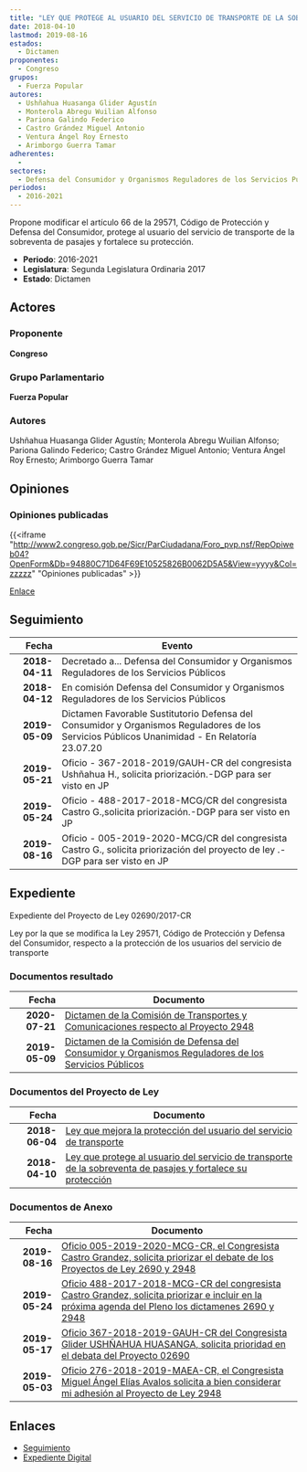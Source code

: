 ```yaml
---
title: "LEY QUE PROTEGE AL USUARIO DEL SERVICIO DE TRANSPORTE DE LA SOBREVENTA DE PASAJES Y FORTALECE SU PROTECCIÓN"
date: 2018-04-10
lastmod: 2019-08-16
estados: 
  - Dictamen
proponentes: 
  - Congreso
grupos: 
  - Fuerza Popular
autores: 
  - Ushñahua Huasanga Glider Agustín
  - Monterola Abregu Wuilian Alfonso
  - Pariona Galindo Federico
  - Castro Grández Miguel Antonio
  - Ventura Ángel Roy Ernesto
  - Arimborgo Guerra Tamar
adherentes: 
  - 
sectores: 
  - Defensa del Consumidor y Organismos Reguladores de los Servicios Públicos
periodos: 
  - 2016-2021
---
```


Propone modificar el artículo 66 de la 29571, Código de Protección y Defensa del Consumidor, protege al usuario del servicio de transporte de la sobreventa de pasajes y fortalece su protección.

- **Periodo**: 2016-2021
- **Legislatura**: Segunda Legislatura Ordinaria 2017
- **Estado**: Dictamen

## Actores

### Proponente

**Congreso**

### Grupo Parlamentario

**Fuerza Popular**

### Autores

Ushñahua Huasanga Glider Agustín; Monterola Abregu Wuilian Alfonso; Pariona Galindo Federico; Castro Grández Miguel Antonio; Ventura Ángel Roy Ernesto; Arimborgo Guerra Tamar


## Opiniones

### Opiniones publicadas

{{<iframe "http://www2.congreso.gob.pe/Sicr/ParCiudadana/Foro_pvp.nsf/RepOpiweb04?OpenForm&Db=94880C71D64F69E10525826B0062D5A5&View=yyyy&Col=zzzzz" "Opiniones publicadas" >}}

[Enlace](http://www2.congreso.gob.pe/Sicr/ParCiudadana/Foro_pvp.nsf/RepOpiweb04?OpenForm&Db=94880C71D64F69E10525826B0062D5A5&View=yyyy&Col=zzzzz)

## Seguimiento

| Fecha | Evento |
|------:|--------|
| **2018-04-11** | Decretado a... Defensa del Consumidor y Organismos Reguladores de los Servicios Públicos|
| **2018-04-12** | En comisión Defensa del Consumidor y Organismos Reguladores de los Servicios Públicos|
| **2019-05-09** | Dictamen Favorable Sustitutorio Defensa del Consumidor y Organismos Reguladores de los Servicios Públicos Unanimidad - En Relatoría 23.07.20|
| **2019-05-21** | Oficio - 367-2018-2019/GAUH-CR del congresista Ushñahua H., solicita priorización.-DGP para ser visto en JP|
| **2019-05-24** | Oficio - 488-2017-2018-MCG/CR del congresista Castro G.,solicita priorización.-DGP para ser visto en JP|
| **2019-08-16** | Oficio - 005-2019-2020-MCG/CR del congresista Castro G., solicita priorización del proyecto de ley .-DGP para ser visto en JP|


## Expediente

Expediente del Proyecto de Ley 02690/2017-CR

Ley por la que se modifica la Ley 29571, Código de Protección y Defensa del Consumidor, respecto a la protección de los usuarios del servicio de transporte


### Documentos resultado

| Fecha | Documento |
|------:|--------|
| **2020-07-21** | [Dictamen de la Comisión de Transportes y Comunicaciones respecto al Proyecto 2948](http://www.leyes.congreso.gob.pe/Documentos/2016_2021/Dictamenes/Proyectos_de_Ley/02948DC23MAY20200721.pdf) |
| **2019-05-09** | [Dictamen de la Comisión de Defensa del Consumidor y Organismos Reguladores de los Servicios Públicos](http://www.leyes.congreso.gob.pe/Documentos/2016_2021/Dictamenes/Proyectos_de_Ley/02690DC06MAY20190509.pdf) |

### Documentos del Proyecto de Ley

| Fecha | Documento |
|------:|--------|
| **2018-06-04** | [Ley que mejora la protección del usuario del servicio de transporte](http://www.leyes.congreso.gob.pe/Documentos/2016_2021/Proyectos_de_Ley_y_de_Resoluciones_Legislativas/PL0294820180604..pdf) |
| **2018-04-10** | [Ley que protege al usuario del servicio de transporte de la sobreventa de pasajes y fortalece su protección](http://www.leyes.congreso.gob.pe/Documentos/2016_2021/Proyectos_de_Ley_y_de_Resoluciones_Legislativas/PL0269020180410.pdf) |

### Documentos de Anexo

| Fecha | Documento |
|------:|--------|
| **2019-08-16** | [Oficio 005-2019-2020-MCG-CR, el Congresista Castro Grandez, solicita priorizar el debate de los Proyectos de Ley 2690 y 2948](http://www.leyes.congreso.gob.pe/Documentos/2016_2021/Oficios/Congresistas/OFICIO-005-2019-2020-MCG-CR.pdf) |
| **2019-05-24** | [Oficio 488-2017-2018-MCG-CR del congresista Castro Grandez, solicita priorizar e incluir en la próxima agenda del Pleno los dictamenes 2690 y 2948](http://www.leyes.congreso.gob.pe/Documentos/2016_2021/Oficios/Congresistas/OFICIO-488-2017-2018-MCG-CR.pdf) |
| **2019-05-17** | [Oficio 367-2018-2019-GAUH-CR del Congresista Glider USHÑAHUA HUASANGA, solicita prioridad en el debata del Proyecto 02690](http://www.leyes.congreso.gob.pe/Documentos/2016_2021/Oficios/Congresistas/OFICIO-367-2018-2019-GAUH-CR.pdf) |
| **2019-05-03** | [Oficio 276-2018-2019-MAEA-CR, el Congresista Miguel Ángel Elías Avalos solicita a bien considerar mi adhesión al Proyecto de Ley 2948](http://www.leyes.congreso.gob.pe/Documentos/2016_2021/Adhesiones/Proyectos_de_Ley/OFICIO-276-2018-2019-MAEA-CR.pdf) |

## Enlaces 

- [Seguimiento](http://www2.congreso.gob.pehttp://www2.congreso.gob.pe/Sicr/TraDocEstProc/CLProLey2016.nsf/f7fff46988ca05b1052578e100829cc7/c43266dc4e0a3cd40525826b00744f78?OpenDocument)
- [Expediente Digital](http://www2.congreso.gob.pehttp://www2.congreso.gob.pe/Sicr/TraDocEstProc/CLProLey2016.nsf/f7fff46988ca05b1052578e100829cc7/c43266dc4e0a3cd40525826b00744f78?OpenDocument&Click=05257FB7005EB655.eb71d0cf91d8294e05256cdf006b5706/$Body/0.1C6C)
